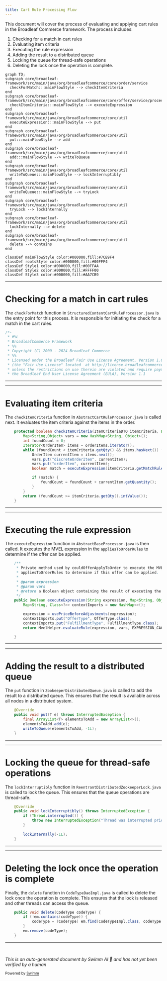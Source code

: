 ```yaml
---
title: Cart Rule Processing Flow
---
```

This document will cover the process of evaluating and applying cart rules in the Broadleaf Commerce framework. The process includes:

1. Checking for a match in cart rules
2. Evaluating item criteria
3. Executing the rule expression
4. Adding the result to a distributed queue
5. Locking the queue for thread-safe operations
6. Deleting the lock once the operation is complete.

```mermaid
graph TD;
subgraph core/broadleaf-framework/src/main/java/org/broadleafcommerce/core/order/service
  checkForMatch:::mainFlowStyle --> checkItemCriteria
end
subgraph core/broadleaf-framework/src/main/java/org/broadleafcommerce/core/offer/service/processor/AbstractBaseProcessor.java
  checkItemCriteria:::mainFlowStyle --> executeExpression
end
subgraph core/broadleaf-framework/src/main/java/org/broadleafcommerce/core/util
  executeExpression:::mainFlowStyle --> put
end
subgraph core/broadleaf-framework/src/main/java/org/broadleafcommerce/core/util
  put:::mainFlowStyle --> add
end
subgraph core/broadleaf-framework/src/main/java/org/broadleafcommerce/core/util
  add:::mainFlowStyle --> writeToQueue
end
subgraph core/broadleaf-framework/src/main/java/org/broadleafcommerce/core/util
  writeToQueue:::mainFlowStyle --> lockInterruptibly
end
subgraph core/broadleaf-framework/src/main/java/org/broadleafcommerce/core/util
  writeToQueue:::mainFlowStyle --> tryLock
end
subgraph core/broadleaf-framework/src/main/java/org/broadleafcommerce/core/util
  tryLock --> lockInternally
end
subgraph core/broadleaf-framework/src/main/java/org/broadleafcommerce/core/util
  lockInternally --> delete
end
subgraph core/broadleaf-framework/src/main/java/org/broadleafcommerce/core/util
  delete --> contains
end

classDef mainFlowStyle color:#000000,fill:#7CB9F4
classDef rootsStyle color:#000000,fill:#00FFF4
classDef Style1 color:#000000,fill:#00FFAA
classDef Style2 color:#000000,fill:#FFFF00
classDef Style3 color:#000000,fill:#AA7CB9
```

<SwmSnippet path="/core/broadleaf-framework/src/main/java/org/broadleafcommerce/core/order/service/StructuredContentCartRuleProcessor.java" line="1">

---

# Checking for a match in cart rules

The `checkForMatch` function in `StructuredContentCartRuleProcessor.java` is the entry point for this process. It is responsible for initiating the check for a match in the cart rules.

```java
/*-
 * #%L
 * BroadleafCommerce Framework
 * %%
 * Copyright (C) 2009 - 2024 Broadleaf Commerce
 * %%
 * Licensed under the Broadleaf Fair Use License Agreement, Version 1.0
 * (the "Fair Use License" located  at http://license.broadleafcommerce.org/fair_use_license-1.0.txt)
 * unless the restrictions on use therein are violated and require payment to Broadleaf in which case
 * the Broadleaf End User License Agreement (EULA), Version 1.1
```

---

</SwmSnippet>

<SwmSnippet path="/core/broadleaf-framework/src/main/java/org/broadleafcommerce/core/order/service/AbstractCartRuleProcessor.java" line="46">

---

# Evaluating item criteria

The `checkItemCriteria` function in `AbstractCartRuleProcessor.java` is called next. It evaluates the item criteria against the items in the order.

```java
    protected boolean checkItemCriteria(ItemCriteriaDTO itemCriteria, List<OrderItem> orderItems) {
        Map<String,Object> vars = new HashMap<String, Object>();
        int foundCount = 0;
        Iterator<OrderItem> items = orderItems.iterator();
        while (foundCount < itemCriteria.getQty() && items.hasNext()) {
            OrderItem currentItem = items.next();
            vars.put("discreteOrderItem", currentItem);
            vars.put("orderItem", currentItem);
            boolean match = executeExpression(itemCriteria.getMatchRule(), vars);

            if (match) {
                foundCount = foundCount + currentItem.getQuantity();
            }
        }
        return (foundCount >= itemCriteria.getQty().intValue());
    }
```

---

</SwmSnippet>

<SwmSnippet path="/core/broadleaf-framework/src/main/java/org/broadleafcommerce/core/offer/service/processor/AbstractBaseProcessor.java" line="283">

---

# Executing the rule expression

The `executeExpression` function in `AbstractBaseProcessor.java` is then called. It executes the MVEL expression in the `appliesToOrderRules` to determine if the offer can be applied.

```java
    /**
     * Private method used by couldOfferApplyToOrder to execute the MVEL expression in the
     * appliesToOrderRules to determine if this offer can be applied.
     *
     * @param expression
     * @param vars
     * @return a Boolean object containing the result of executing the MVEL expression
     */
    public Boolean executeExpression(String expression, Map<String, Object> vars) {
        Map<String, Class<?>> contextImports = new HashMap<>();

        expression = usePriceBeforeAdjustments(expression);
        contextImports.put("OfferType", OfferType.class);
        contextImports.put("FulfillmentType", FulfillmentType.class);
        return MvelHelper.evaluateRule(expression, vars, EXPRESSION_CACHE, contextImports);

    }
```

---

</SwmSnippet>

<SwmSnippet path="/core/broadleaf-framework/src/main/java/org/broadleafcommerce/core/util/queue/ZookeeperDistributedQueue.java" line="393">

---

# Adding the result to a distributed queue

The `put` function in `ZookeeperDistributedQueue.java` is called to add the result to a distributed queue. This ensures that the result is available across all nodes in a distributed system.

```java
    @Override
    public void put(T e) throws InterruptedException {
        final ArrayList<T> elementsToAdd = new ArrayList<>();
        elementsToAdd.add(e);
        writeToQueue(elementsToAdd, -1L);
    }
```

---

</SwmSnippet>

<SwmSnippet path="/core/broadleaf-framework/src/main/java/org/broadleafcommerce/core/util/lock/ReentrantDistributedZookeeperLock.java" line="335">

---

# Locking the queue for thread-safe operations

The `lockInterruptibly` function in `ReentrantDistributedZookeeperLock.java` is called to lock the queue. This ensures that the queue operations are thread-safe.

```java
    @Override
    public void lockInterruptibly() throws InterruptedException {
        if (Thread.interrupted()) {
            throw new InterruptedException("Thread was interrupted prior to trying to acquire the lock.");
        }
        
        lockInternally(-1L);
    }
```

---

</SwmSnippet>

<SwmSnippet path="/core/broadleaf-framework/src/main/java/org/broadleafcommerce/core/util/dao/CodeTypeDaoImpl.java" line="51">

---

# Deleting the lock once the operation is complete

Finally, the `delete` function in `CodeTypeDaoImpl.java` is called to delete the lock once the operation is complete. This ensures that the lock is released and other threads can access the queue.

```java
    public void delete(CodeType codeType) {
        if (!em.contains(codeType)) {
            codeType = (CodeType) em.find(CodeTypeImpl.class, codeType.getId());
        }
        em.remove(codeType);
    }
```

---

</SwmSnippet>

&nbsp;

*This is an auto-generated document by Swimm AI 🌊 and has not yet been verified by a human*

<SwmMeta version="3.0.0" repo-id="Z2l0aHViJTNBJTNBQnJvYWRsZWFmQ29tbWVyY2UtZGVtbyUzQSUzQWdpbGFkbmF2b3Q=" repo-name="BroadleafCommerce-demo" doc-type="flows"><sup>Powered by [Swimm](/)</sup></SwmMeta>
